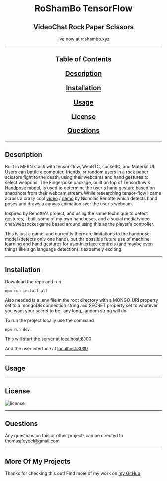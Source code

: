 <h1 align='center'>RoShamBo TensorFlow</h1>
<h2 align="center">VideoChat Rock Paper Scissors</h2>
<p align="center"><a href="https://roshambo.xyz">live now at roshambo.xyz</a></p>

<hr/>
<h2 align='center'>Table of Contents</2>
<p align='center'><a href='#description'>Description</a></p>
<p align='center'><a href='#installation'>Installation</a></p>
<p align='center'><a href='#usage'>Usage</a></p>
<p align='center'><a href='#license'>License</a></p>
<p align='center'><a href='#questions'>Questions</a></p>
<hr/>

<h2>Description</h2>
<p>
Built in MERN stack with tensor-flow, WebRTC, socketIO, and Material UI. Users can battle a computer, friends, or random users in a rock paper scissors fight to the death, using their webcams and hand gestures to select weapons. The Fingerpose package, built on top of Tensorflow's <a href="https://github.com/tensorflow/tfjs-models/tree/master/handpose">Handpose model</a>, is used to determine the user's hand gesture based on snapshots from their webcam stream.  
While researching tensor-flow I came across a crazy cool <a href="https://www.youtube.com/watch?v=WajtPtLAg-o">video</a> / <a href="https://github.com/nicknochnack/CustomGestureRecognition">demo</a> by Nicholas Renotte which detects hand poses and draws a canvas animation over the user's webcam.</p>
<p>Inspired by Renotte's project, and using the same technique to detect gestures, I built some of my own handposes, and a social media/video chat/websocket game based around using this as the player's controller.</p>
<p>This is just a game, and currently there are limitations to the handpose model (detects only one hand), but the possible future use of machine learning and hand gestures for user interface controls (and maybe even things like sign language detection) is extremely exciting.</p>
<hr/>
<h2>Installation</h2>
<p>Download the repo and run<p>

    npm run install-all

<p>Also needed is a .env file in the root directory with a MONGO_URI property set to a mongoDB connection string and SECRET property set to whatever you want your secret to be- any long, random string will do.</p>
<p>To run the project locally use the command<p>

    npm run dev

<p>This will start the server at <a href="http://localhost:8000">localhost:8000</a></p>
<p>And the user interface at <a href="http://localhost:3000">localhost:3000</a></p>
<hr/>
<h2>Usage</h2>

<p></p>

<hr/>
<h2>License</h2>
<p><img src='https://img.shields.io/badge/license-MIT-half' alt='license'></img>
<hr/>
<h2>Questions</h2>
<p>Any questions on this or other projects can be directed to thomasjfoydel@gmail.com </p>
<hr/>
<h2>More Of My Projects</h2>
<p>Thanks for checking this out! Find more of my work on <a href='https://github.com/thomasfoydel'>my GitHub</a></p>
